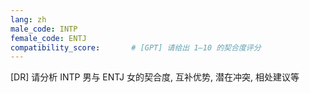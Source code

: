 ```yaml
---
lang: zh
male_code: INTP
female_code: ENTJ
compatibility_score:       # [GPT] 请给出 1–10 的契合度评分
---
```


[DR] 请分析 INTP 男与 ENTJ 女的契合度, 互补优势, 潜在冲突, 相处建议等

